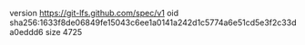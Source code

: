 version https://git-lfs.github.com/spec/v1
oid sha256:1633f8de06849fe15043c6ee1a0141a242d1c5774a6e51cd5e3f2c33da0eddd6
size 4725
